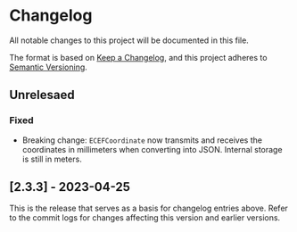 # Changelog

All notable changes to this project will be documented in this file.

The format is based on [Keep a Changelog](https://keepachangelog.com/en/1.0.0/),
and this project adheres to [Semantic Versioning](https://semver.org/spec/v2.0.0.html).

## Unrelesaed

### Fixed

- Breaking change: `ECEFCoordinate` now transmits and receives the coordinates
  in millimeters when converting into JSON. Internal storage is still in
  meters.

## [2.3.3] - 2023-04-25

This is the release that serves as a basis for changelog entries above. Refer
to the commit logs for changes affecting this version and earlier versions.

